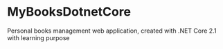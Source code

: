 # MyBooksDotnetCore
Personal books management web application, created with .NET Core 2.1 with learning purpose
